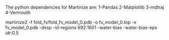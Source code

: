 The python dependencies for Martinize are: 
1-Pandas
2-Matplotlib
3-mdtraj
4-Vermouth

martinize2 -f fold_fv/fold_fv_model_0.pdb -o fv_model_0.top -x fv_model_0.pdb -dssp -id-regions 692:1601 -water-bias -water-bias-eps idr:0.5
